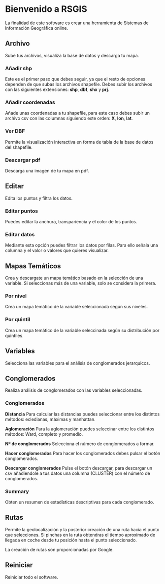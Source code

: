 # Bienvenido a RSGIS
La finalidad de este software es crear una herramienta de Sistemas de Información Geográfica online.

## Archivo
Sube tus archivos, visualiza la base de datos y descarga tu mapa.

### Añadir shp
Este es el primer paso que debes seguir, ya que el resto de opciones dependen de que subas los archivos shapefile. Debes subir los archivos con las siguientes extensiones: **shp**, **dbf**, **shx** y **prj**.

### Añadir coordenadas
Añade unas coordenadas a tu shapefile, para este caso debes subir un archivo csv con las columnas siguiendo este orden: **X**, **lon**, **lat**.

### Ver DBF
Permite la visualización interactiva en forma de tabla de la base de datos del shapefile.

### Descargar pdf
Descarga una imagen de tu mapa en pdf.

## Editar
Edita los puntos y filtra los datos.

### Editar puntos
Puedes editar la anchura, transpariencia y el color de los puntos.

### Editar datos
Mediante esta opción puedes filtrar los datos por filas. Para ello señala una columna y el valor o valores que quieres visualizar.

## Mapas Temáticos
Crea y descargate un mapa temático basado en la selección de una variable. Si seleccionas más de una variable, solo se considera la primera.

### Por nivel
Crea un mapa temático de la variable seleccionada según sus niveles.

### Por quintil
Crea un mapa temático de la variable seleccinada según su distribución por quintiles.

## Variables
Selecciona las variables para el análisis de conglomerados jerarquicos.

## Conglomerados
Realiza análisis de conglomerados con las variables seleccionadas.

### Conglomerados
**Distancia**
Para calcular las distancias puedes seleccionar entre los distintos métodos: ecledianas, máximas y manhattan.

**Aglomeración**
Para la aglomeración puedes seleccinar entre los distintos métodos: Ward, completo y promedio.

**Nº de conglomerados**
Selecciona el número de conglomerados a formar.

**Hacer conglomerados**
Para hacer los conglomerados debes pulsar el botón conglomerados.

**Descargar conglomerados**
Pulse el botón descargar, para descargar un csv añadiendole a tus datos una columna (CLUSTER) con el número de conglomerados.

### Summary
Obten un resumen de estadísticas descriptivas para cada conglomerado.

## Rutas
Permite la geolocalización y la posterior creación de una ruta hacia el punto que selecciones.
Si pinchas en la ruta obtendras el tiempo aproximado de llegada en coche desde tu posición hasta el punto seleccionado.

La creación de rutas son proporcionadas por Google.

## Reiniciar
Reiniciar todo el software.



